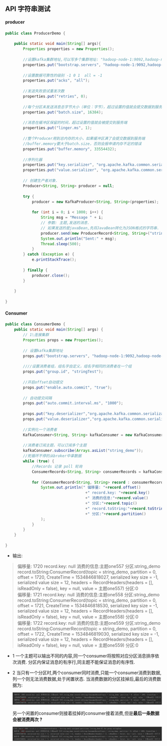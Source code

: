 ## API 字符串测试

#### producer

``` java 
public class ProducerDemo {

    public static void main(String[] args){
        Properties properties = new Properties();

        //设置kafka集群地址,可以写多个集群地址: "hadoop-node-1:9092,hadoop-node-2:9092"
        properties.put("bootstrap.servers", "hadoop-node-1:9092,hadoop-node-2:9092;hadoop-node-3:9092");

        //设置数据可靠性的级别 -1 0 1  all = -1
        properties.put("acks", "all");

        //发送失败尝试重发次数
        properties.put("retries", 0);

        //每个分区未发送消息总字节大小（单位：字节），超过设置的值就会提交数据到服务端
        properties.put("batch.size", 16384);

        //消息在缓冲区保留的时间，超过设置的值就会被提交到服务端
        properties.put("linger.ms", 1);

        //整个Producer用到总内存的大小，如果缓冲区满了会提交数据到服务端
        //buffer.memory要大于batch.size，否则会报申请内存不足的错误
        properties.put("buffer.memory", 33554432);

        //序列化器
        properties.put("key.serializer", "org.apache.kafka.common.serialization.StringSerializer");
        properties.put("value.serializer", "org.apache.kafka.common.serialization.StringSerializer");

        // 创建生产者对象.
        Producer<String, String> producer = null;

        try {
            producer = new KafkaProducer<String, String>(properties);

            for (int i = 0; i < 1000; i++) {
                String msg = "Message " + i;
                // 参数: 主题,发送的消息.
                // 如果发送的是javaBean,先将JavaBean转化为JSON格式的字符串.
                producer.send(new ProducerRecord<String, String>("string_demo", msg));
                System.out.println("Sent:" + msg);
                Thread.sleep(500);
            }
        } catch (Exception e) {
            e.printStackTrace();

        } finally {
            producer.close();
        }

    }

}
```

####  Consumer 

``` java
public class ConsumerDemo {
    public static void main(String[] args) {
        // 1\连接集群
        Properties props = new Properties();

        // 设置kafka集群地址
        props.put("bootstrap.servers", "hadoop-node-1:9092,hadoop-node-2:9092;hadoop-node-3:9092");

        ////设置消费者组，组名字自定义，组名字相同的消费者在一个组
        props.put("group.id", "stringTest");

        //开启offset自动提交
        props.put("enable.auto.commit", "true");

        // 自动提交间隔
        props.put("auto.commit.interval.ms", "1000");

        props.put("key.deserializer","org.apache.kafka.common.serialization.StringDeserializer");
        props.put("value.deserializer","org.apache.kafka.common.serialization.StringDeserializer");

        //实例化一个消费者
        KafkaConsumer<String, String> kafkaConsumer = new KafkaConsumer<String, String>(props);

        //消费者订阅主题，可以订阅多个主题
        kafkaConsumer.subscribe(Arrays.asList("string_demo"));
        //死循环不停的从broker中拿数据
        while (true) {
            //Records 记录 poll 轮询
            ConsumerRecords<String, String> consumerRecords = kafkaConsumer.poll(100);

            for (ConsumerRecord<String, String> record : consumerRecords) {
                System.out.println(" 偏移量: "+record.offset()
                                    +" record.key: "+record.key()
                                    +" 消费的信息:"+record.value()
                                    +" 分区:"+record.topic()
                                    +" record.toString:"+record.toString()
                                    +" 分区:"+record.partition()
                );
            }
        }
    }

}
```

* 输出:

> 偏移量: 1720 record.key: null 消费的信息:主题one557 分区:string_demo record.toString:ConsumerRecord(topic = string_demo, partition = 0, offset = 1720, CreateTime = 1534846818027, serialized key size = -1, serialized value size = 12, headers = RecordHeaders(headers = [], isReadOnly = false), key = null, value = 主题one557) 分区:0 <br>
 偏移量: 1721 record.key: null 消费的信息:主题one558 分区:string_demo record.toString:ConsumerRecord(topic = string_demo, partition = 0, offset = 1721, CreateTime = 1534846818530, serialized key size = -1, serialized value size = 12, headers = RecordHeaders(headers = [], isReadOnly = false), key = null, value = 主题one558) 分区:0 <br>
 偏移量: 1722 record.key: null 消费的信息:主题one559 分区:string_demo record.toString:ConsumerRecord(topic = string_demo, partition = 0, offset = 1722, CreateTime = 1534846819030, serialized key size = -1, serialized value size = 12, headers = RecordHeaders(headers = [], isReadOnly = false), key = null, value = 主题one559) 分区:0 <br>

* 1 一个主题可以输出不同的内容,同一个consumer将按照对应分区消息排序依次消费.
        分区内保证消息的有序行,同主题不能保证消息的有序性.
* 2 当只有一个分区时,两个consumer同时消费,只能一个consumer消费到数据,列一个则无法消费数据,处于闲置状态.
    当消费数据的分区挂掉后,最后的消费数据为:
    
    ![kafka_API01](https://github.com/bigDataHell/Kangaroo-/blob/master/images/kafka_API01.png)
    
    另一个闲置的consumer则接着挂掉的consumer接着消费,但是**最后一条数据会被消费两次 ?**
    
    ![kafka_API01](https://github.com/bigDataHell/Kangaroo-/blob/master/images/kafka_API02.png)

